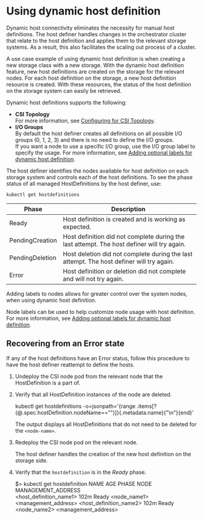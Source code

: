 # Using dynamic host definition

Dynamic host connectivity eliminates the necessity for manual host definitions. The host definer handles changes in the orchestrator cluster that relate to the host definition and applies them to the relevant storage systems. As a result, this also facilitates the scaling out process of a cluster.

A use case example of using dynamic host definition is when creating a new storage class with a new storage. With the dynamic host definition feature, new host definitions are created on the storage for the relevant nodes. For each host definition on the storage, a new host definition resource is created. With these resources, the status of the host definition on the storage system can easily be retrieved.

Dynamic host definitions supports the following:

- **CSI Topology**<br>For more information, see [Configuring for CSI Topology](../configuration/configuring_topology.md).
- **I/O Groups**<br>By default the host definer creates all definitions on all possible I/O groups (0, 1, 2, 3) and there is no need to define the I/O groups.<br>If you want a node to use a specific I/O group, use the I/O group label to specify the usage. For more information, see [Adding optional labels for dynamic host definition](using_hostdefinition_labels.md).

The host definer identifies the nodes available for host definition on each storage system and controls each of the host definitions. To see the phase status of all managed HostDefinitions by the host definer, use:

    kubectl get hostdefinitions

|Phase|Description|
|---------|--------|
|Ready|Host definition is created and is working as expected.|
|PendingCreation|Host definition did not complete during the last attempt. The host definer will try again.|
|PendingDeletion|Host deletion did not complete during the last attempt. The host definer will try again.|
|Error|Host definition or deletion did not complete and will not try again.|

Adding labels to nodes allows for greater control over the system nodes, when using dynamic host definition.

Node labels can be used to help customize node usage with host definition. For more information, see [Adding optional labels for dynamic host definition](using_hostdefinition_labels.md).

## Recovering from an Error state

If any of the host definitions have an Error status, follow this procedure to have the host definer reattempt to define the hosts.

1. Undeploy the CSI node pod from the relevant node that the HostDefinition is a part of.
2. Verify that all HostDefinition instances of the node are deleted.
     
    kubectl get hostdefinitions -o=jsonpath='{range .items[?(@.spec.hostDefinition.nodeName=="<node-name>")]}{.metadata.name}{"\n"}{end}'
     
   The output displays all HostDefinitions that do not need to be deleted for the `<node-name>`.

3. Redeploy the CSI node pod on the relevant node.

   The host definer handles the creation of the new host definition on the storage side.
        
4. Verify that the `hostdefinition` is in the _Ready_ phase.

    $> kubectl get hostdefinition
    NAME                     AGE    PHASE   NODE          MANAGEMENT_ADDRESS   
    <host_definition_name1>  102m   Ready   <node_name1>  <management_address>
    <host_definition_name2>  102m   Ready   <node_name2>  <management_address>
